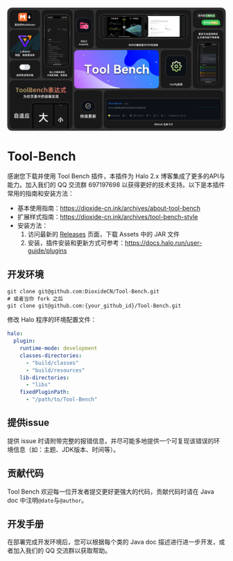 ![Banner](./Banner.png)

# Tool-Bench
感谢您下载并使用 Tool Bench 插件，本插件为 Halo 2.x 博客集成了更多的API与能力。加入我们的 QQ 交流群 697197698 以获得更好的技术支持。以下是本插件常用的指南和安装方法：

- 基本使用指南：https://dioxide-cn.ink/archives/about-tool-bench
- 扩展样式指南：https://dioxide-cn.ink/archives/tool-bench-style
- 安装方法：
  1. 访问最新的 [Releases](https://github.com/DioxideCN/Tool-Bench/releases) 页面，下载 Assets 中的 JAR 文件
  2. 安装，插件安装和更新方式可参考：https://docs.halo.run/user-guide/plugins

## 开发环境
```shell
git clone git@github.com:DioxideCN/Tool-Bench.git
# 或者当你 fork 之后
git clone git@github.com:{your_github_id}/Tool-Bench.git
```

修改 Halo 程序的环境配置文件：

```yaml
halo:
  plugin:
    runtime-mode: development
    classes-directories:
      - "build/classes"
      - "build/resources"
    lib-directories:
      - "libs"
    fixedPluginPath:
      - "/path/to/Tool-Bench"
```

## 提供issue
提供 issue 时请附带完整的报错信息，并尽可能多地提供一个可复现该错误的环境信息（如：主题、JDK版本、时间等）。

## 贡献代码
Tool Bench 欢迎每一位开发者提交更好更强大的代码，贡献代码时请在 Java doc 中注明`@date`与`@author`。

## 开发手册
在部署完成开发环境后，您可以根据每个类的 Java doc 描述进行进一步开发，或者加入我们的 QQ 交流群以获取帮助。
